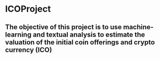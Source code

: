 # ICOProject

## The objective of this project is to use machine-learning and textual analysis to estimate the valuation of the initial coin offerings and crypto currency (ICO)
